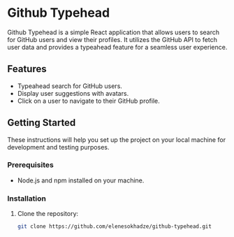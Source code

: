 # Github Typehead

Github Typehead is a simple React application that allows users to search for GitHub users and view their profiles. It utilizes the GitHub API to fetch user data and provides a typeahead feature for a seamless user experience.

## Features

- Typeahead search for GitHub users.
- Display user suggestions with avatars.
- Click on a user to navigate to their GitHub profile.

## Getting Started

These instructions will help you set up the project on your local machine for development and testing purposes.

### Prerequisites

- Node.js and npm installed on your machine.

### Installation

1. Clone the repository:

   ```bash
   git clone https://github.com/elenesokhadze/github-typehead.git

